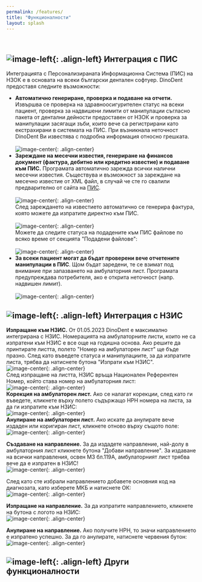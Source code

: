 ```yaml
---
permalink: /features/
title: "Функционалности"
layout: splash
---
```

<br>

## ![image-left](/assets/images/nhifSmall.png){: .align-left} Интеграция с ПИС

Интеграцията с Персонализираната Информационна Система (ПИС) на НЗОК е в основата на всеки български дентален софтуер. DinoDent предоставя следните възможности:
- <b>Автоматично генериране, проверка и подаване на отчети.</b> Извършва се проверка на здравноосигурителен статус на всеки пациент, проверка за надвишени лимити от манипулации съгласно пакета от дентални дейности предоставен от НЗОК и проверка за манипулации засягащи зъби, които вече са регистрирани като екстрахирани в системата на ПИС. При възникнала неточност DinoDent Ви известява с подробна информация относно грешката.<br><br>
![image-center](/assets/images/report.png){: .align-center}<br>
- <b>Зареждане на месечни известия, генериране на финансов документ (фактура, дебитно или кредитно известие) и подаване към ПИС.</b> Програмата автоматично зарежда всички налични месечни известия. Съществува и възможност за зареждане на месечно известие от XML файл, в случай че сте го свалили предварително от сайта на [ПИС](https://pis.nhif.bg/).<br><br>
![image-center](/assets/images/notif.png){: .align-center}<br>
След зареждането на известието автоматично се генерира фактура, която можете да изпратите директно към ПИС.<br><br>
![image-center](/assets/images/invoice.png){: .align-center}<br>
Можете да следите статуса на подадените към ПИС файлове по всяко време от секцията "Подадени файлове":<br><br>
![image-center](/assets/images/sent.png){: .align-center}<br>
- <b>За всеки пациент могат да бъдат проверени вече отчетените манипулации в ПИС</b>. Щом бъдат заредени, те се взимат под внимание при запазването на амбулаторния лист. Програмата предупреждава потребителя, ако е открита неточност (напр. надвишен лимит).<br><br>
![image-center](/assets/images/procedures.png){: .align-center}<br>

## ![image-left](/assets/images/hisSmall.png){: .align-left} Интеграция с НЗИС

<b>Изпращане към НЗИС.</b> От 01.05.2023 DinoDent е максимално интегрирана с НЗИС. Номерацията на амбулаторните листи, които не са изпратени към НЗИС е все още на годишна основа. Ако решите да принтирате листта, полето "Номер на амбулаторен лист" ще бъде празно. След като въведете статуса и манипулациите, за да изпратите листа, трябва да натиснете бутона "Изпрати към НЗИС". <br>
![image-center](/assets/images/his_send.png){: .align-center}<br>
След изпращане на листта, НЗИС връща Национален Референтен Номер, който става номер на амбулаторния лист:<br>
![image-center](/assets/images/his_nrn.png){: .align-center}<br>
<b>Корекция на амбулаторен лист.</b> Ако се налагат корекции, след като ги въведете, кликнете върху полето съдържащо НРН номера на листа, за да ги изпратите към НЗИС:<br>
![image-center](/assets/images/his_augment.png){: .align-center}<br>
<b>Анулиране на амбулаторен лист.</b> Ако искате да анулирате вече издаден или коригиран лист, кликнете отново върху същото поле:<br>
![image-center](/assets/images/his_remove.png){: .align-center}<br>

<b>Създаване на направление.</b> За да издадете направление, най-долу в амбулаторния лист кликнете бутона "Добави направление". За издаване на всички направления, освен МЗ бл.119А, амбулаторният лист трябва вече да е изпратен в НЗИС!<br>
![image-center](/assets/images/referral_choose.png){: .align-center}<br>

След като сте избрали направлението добавете основния код на диагнозата, като изберете МКБ и натиснете ОК:<br>
![image-center](/assets/images/referral_create.png){: .align-center}<br>

<b>Изпращане на направление.</b> За да изпратите направлението, кликнете на бутона с логото на НЗИС:<br>
![image-center](/assets/images/referral_send.png){: .align-center}<br>

<b>Анулиране на направление.</b> Ако получите НРН, то значи направлението е изпратено успешно. За да го анулирате, натиснете червения бутон:<br>
![image-center](/assets/images/referral_nrn.png){: .align-center}<br>

## ![image-left](/assets/images/logoSmall.png){: .align-left} Други функционалности

